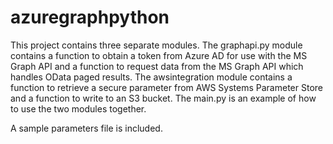 # azuregraphpython
This project contains three separate modules.  The graphapi.py module contains a function to obtain a token from Azure AD for use with the MS Graph API and a function to request data from the MS Graph API which handles OData paged results.  The awsintegration module contains a function to retrieve a secure parameter from AWS Systems Parameter Store and a function to write to an S3 bucket.  The main.py is an example of how to use the two modules together.

A sample parameters file is included.
